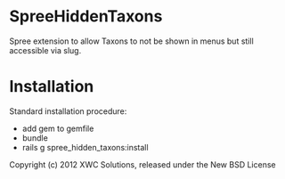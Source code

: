 SpreeHiddenTaxons
=================

Spree extension to allow Taxons to not be shown in menus but still accessible via slug.


Installation
============

Standard installation procedure:

* add gem to gemfile
* bundle
* rails g spree_hidden_taxons:install

Copyright (c) 2012 XWC Solutions, released under the New BSD License
